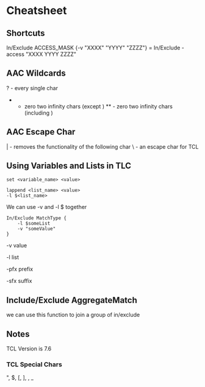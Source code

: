 # Cheatsheet

## Shortcuts
In/Exclude ACCESS_MASK {-v "XXXX" "YYYY" "ZZZZ"}        =   In/Exclude -access "XXXX YYYY ZZZZ"

## AAC Wildcards
? - every single char
* - zero two infinity chars (except \)
** - zero two infinity chars (including \)

## AAC Escape Char
| - removes the functionality of the following char
\ - an escape char for TCL

## Using Variables and Lists in TLC
```tlc
set <variable_name> <value>
```

```tlc
lappend <list_name> <value>
-l $<list_name>
```

We can use -v <value> and -l $<list> together
```tlc
In/Exclude MatchType {
    -l $someList
    -v "someValue"
}
```

-v		value

-l		list

-pfx	prefix

-sfx	suffix

## Include/Exclude AggregateMatch
we can use this function to join a group of in/exclude

## Notes
TCL Version is 7.6
### TCL Special Chars
", $, [, ], \, _